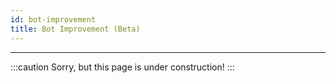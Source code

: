 ```yaml
---
id: bot-improvement
title: Bot Improvement (Beta)
---
```


---------------

:::caution
Sorry, but this page is under construction!
:::